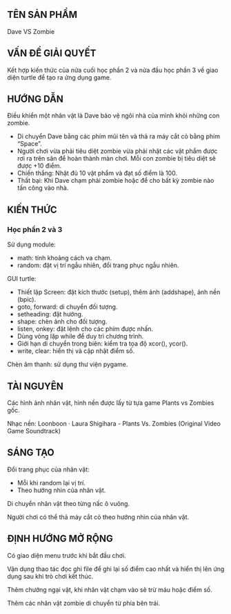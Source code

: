 <h2>TÊN SẢN PHẨM</h2>
Dave VS Zombie

<h2>VẤN ĐỀ GIẢI QUYẾT</h2>
Kết hợp kiến thức của nửa cuối học phần 2 và nửa đầu học phần 3 về giao diện turtle để tạo ra ứng dụng game.

<h2>HƯỚNG DẪN</h2>

Điều khiển một nhân vật là Dave bảo vệ ngôi nhà của mình khỏi những con zombie.
- Di chuyển Dave bằng các phím mũi tên và thả ra máy cắt cỏ bằng phím “Space”.
- Người chơi vừa phải tiêu diệt zombie vừa phải nhặt các vật phẩm được rơi ra trên sân để hoàn thành màn chơi. Mỗi con zombie bị tiêu diệt sẽ được +10 điểm.
- Chiến thắng: Nhặt đủ 10 vật phẩm và đạt số điểm là 100.
- Thất bại: Khi Dave chạm phải zombie hoặc để cho bất kỳ zombie nào tấn công vào nhà.

<h2>KIẾN THỨC</h2>

<h3>Học phần 2 và 3</h3>

Sử dụng module:
- math: tính khoảng cách va chạm.
- random: đặt vị trí ngẫu nhiên, đổi trang phục ngẫu nhiên.

GUI turtle:
- Thiết lập Screen: đặt kích thước (setup), thêm ảnh (addshape), ảnh nền (bpic).
- goto, forward: di chuyển đối tượng.
- setheading: đặt hướng.
- shape: chèn ảnh cho đối tượng.
- listen, onkey: đặt lệnh cho các phím được nhấn.
- Dùng vòng lặp while để duy trì chương trình.
- Giới hạn di chuyển trong biên: kiểm tra tọa độ xcor(), ycor().
- write, clear: hiển thị và cập nhật điểm số.

Chèn âm thanh: sử dụng thư viện pygame.

<h2>TÀI NGUYÊN</h2>

Các hình ảnh nhân vật, hình nền được lấy từ tựa game Plants vs Zombies gốc.

Nhạc nền: Loonboon · Laura Shigihara - Plants Vs. Zombies (Original Video Game Soundtrack)

<h2>SÁNG TẠO</h2>

Đổi trang phục của nhân vật:
- Mỗi khi random lại vị trí.
- Theo hướng nhìn của nhân vật.

Di chuyển nhân vật theo từng nấc ô vuông.

Người chơi có thể thả máy cắt cỏ theo hướng nhìn của nhân vật.

<h2>ĐỊNH HƯỚNG MỞ RỘNG</h2>

Có giao diện menu trước khi bắt đầu chơi.

Vận dụng thao tác đọc ghi file để ghi lại số điểm cao nhất và hiển thị lên ứng dụng sau khi trò chơi kết thúc.

Thêm chướng ngại vật, khi nhân vật chạm vào sẽ trừ máu hoặc điểm số.

Thêm các nhân vật zombie di chuyển từ phía bên trái.
